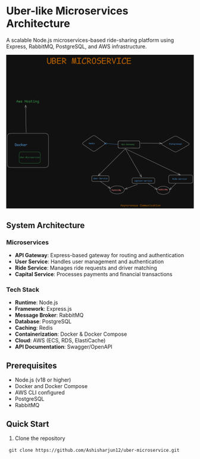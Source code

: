 # Uber-like Microservices Architecture

A scalable Node.js microservices-based ride-sharing platform using Express, RabbitMQ, PostgreSQL, and AWS infrastructure.

![Architecture Diagram](uber.png)

## System Architecture

### Microservices
- **API Gateway**: Express-based gateway for routing and authentication
- **User Service**: Handles user management and authentication
- **Ride Service**: Manages ride requests and driver matching
- **Capital Service**: Processes payments and financial transactions

### Tech Stack
- **Runtime**: Node.js
- **Framework**: Express.js
- **Message Broker**: RabbitMQ
- **Database**: PostgreSQL
- **Caching**: Redis
- **Containerization**: Docker & Docker Compose
- **Cloud**: AWS (ECS, RDS, ElastiCache)
- **API Documentation**: Swagger/OpenAPI

## Prerequisites

- Node.js (v18 or higher)
- Docker and Docker Compose
- AWS CLI configured
- PostgreSQL
- RabbitMQ

## Quick Start

1. Clone the repository
 
 ` git clone https://github.com/Ashisharjun12/uber-microservice.git`
